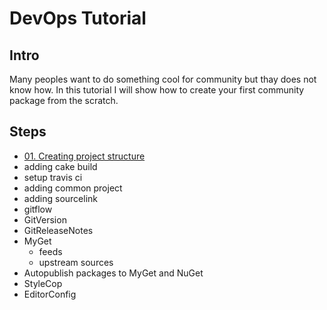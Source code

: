 # DevOps Tutorial

## Intro
Many peoples want to do something cool for community but thay does not know how. In this tutorial I will show how to create your first community package from the scratch. 

## Steps
* [01. Creating project structure](docs/01_ProjectStructure.md)
* adding cake build
* setup travis ci
* adding common project
* adding sourcelink
* gitflow
* GitVersion
* GitReleaseNotes
* MyGet
  * feeds
  * upstream sources
* Autopublish packages to MyGet and NuGet
* StyleCop
* EditorConfig
